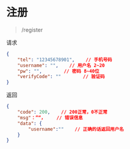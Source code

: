 # 注册

> /register

请求

```json
{
    "tel": "12345678901",    // 手机号码
    "username": "",    // 用户名 2~20
    "pw": "",        // 密码 8~40位
    "verifyCode": ""        // 验证码
}
```


返回

````json
{
    "code": 200,    // 200正常，0不正常
    "msg"：”“，    // 错误信息
    "data": {
        "username":""    // 正确的话返回用户名
    }
}
````
